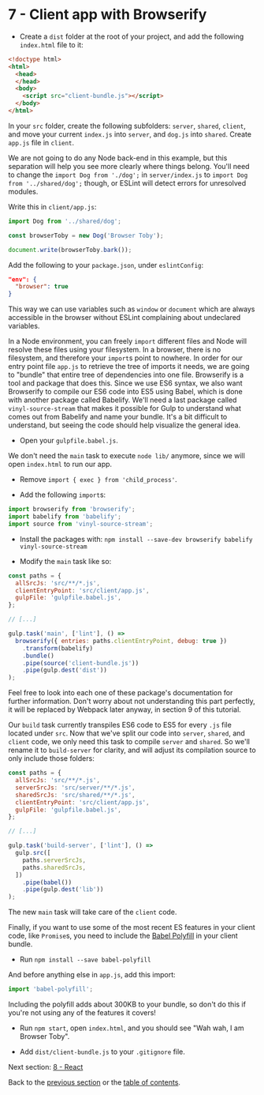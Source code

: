 # 7 - Client app with Browserify

- Create a `dist` folder at the root of your project, and add the following `index.html` file to it:

```html
<!doctype html>
<html>
  <head>
  </head>
  <body>
    <script src="client-bundle.js"></script>
  </body>
</html>
```

In your `src` folder, create the following subfolders: `server`, `shared`, `client`, and move your current `index.js` into `server`, and `dog.js` into `shared`. Create `app.js` file in `client`.

We are not going to do any Node back-end in this example, but this separation will help you see more clearly where things belong. You'll need to change the `import Dog from './dog';` in `server/index.js` to `import Dog from '../shared/dog';` though, or ESLint will detect errors for unresolved modules.

Write this in `client/app.js`:

```javascript
import Dog from '../shared/dog';

const browserToby = new Dog('Browser Toby');

document.write(browserToby.bark());
```

Add the following to your `package.json`, under `eslintConfig`:

```json
"env": {
  "browser": true
}
```
This way we can use variables such as `window` or `document` which are always accessible in the browser without ESLint complaining about undeclared variables.

In a Node environment, you can freely `import` different files and Node will resolve these files using your filesystem. In a browser, there is no filesystem, and therefore your `import`s point to nowhere. In order for our entry point file `app.js` to retrieve the tree of imports it needs, we are going to "bundle" that entire tree of dependencies into one file. Browserify is a tool and package that does this. Since we use ES6 syntax, we also want Browserify to compile our ES6 code into ES5 using Babel, which is done with another package called Babelify. We'll need a last package called `vinyl-source-stream` that makes it possible for Gulp to understand what comes out from Babelify and name your bundle. It's a bit difficult to understand, but seeing the code should help visualize the general idea.

- Open your `gulpfile.babel.js`.

We don't need the `main` task to execute `node lib/` anymore, since we will open `index.html` to run our app.

- Remove `import { exec } from 'child_process'`.

- Add the following `import`s:

```javascript
import browserify from 'browserify';
import babelify from 'babelify';
import source from 'vinyl-source-stream';
```

- Install the packages with: `npm install --save-dev browserify babelify vinyl-source-stream`

- Modify the `main` task like so:

```javascript
const paths = {
  allSrcJs: 'src/**/*.js',
  clientEntryPoint: 'src/client/app.js',
  gulpFile: 'gulpfile.babel.js',
};

// [...]

gulp.task('main', ['lint'], () =>
  browserify({ entries: paths.clientEntryPoint, debug: true })
    .transform(babelify)
    .bundle()
    .pipe(source('client-bundle.js'))
    .pipe(gulp.dest('dist'))
);
```
Feel free to look into each one of these package's documentation for further information. Don't worry about not understanding this part perfectly, it will be replaced by Webpack later anyway, in section 9 of this tutorial.

Our `build` task currently transpiles ES6 code to ES5 for every `.js` file located under `src`. Now that we've split our code into `server`, `shared`, and `client` code, we only need this task to compile `server` and `shared`. So we'll rename it to `build-server` for clarity, and will adjust its compilation source to only include those folders:

```javascript
const paths = {
  allSrcJs: 'src/**/*.js',
  serverSrcJs: 'src/server/**/*.js',
  sharedSrcJs: 'src/shared/**/*.js',
  clientEntryPoint: 'src/client/app.js',
  gulpFile: 'gulpfile.babel.js',
};

// [...]

gulp.task('build-server', ['lint'], () =>
  gulp.src([
    paths.serverSrcJs,
    paths.sharedSrcJs,
  ])
    .pipe(babel())
    .pipe(gulp.dest('lib'))
);
```

The new `main` task will take care of the `client` code.

Finally, if you want to use some of the most recent ES features in your client code, like `Promise`s, you need to include the [Babel Polyfill](https://babeljs.io/docs/usage/polyfill/) in your client bundle.

- Run `npm install --save babel-polyfill`

And before anything else in `app.js`, add this import:

```javascript
import 'babel-polyfill';
```

Including the polyfill adds about 300KB to your bundle, so don't do this if you're not using any of the features it covers!

- Run `npm start`, open `index.html`, and you should see "Wah wah, I am Browser Toby".

- Add `dist/client-bundle.js` to your `.gitignore` file.


Next section: [8 - React](/tutorial/8-react)

Back to the [previous section](/tutorial/6-eslint) or the [table of contents](https://github.com/verekia/js-stack-from-scratch).
